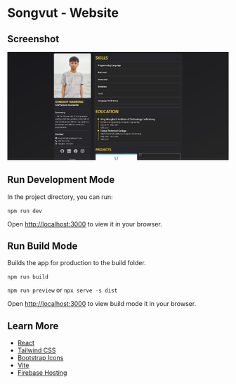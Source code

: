 # Songvut - Website

## Screenshot

![screenshot-1](document/screenshot-1.jpg)

## Run Development Mode

In the project directory, you can run:

`npm run dev`

Open [http://localhost:3000](http://localhost:3000) to view it in your browser.

## Run Build Mode

Builds the app for production to the build folder.

`npm run build`

`npm run preview` or `npx serve -s dist`

Open [http://localhost:3000](http://localhost:3000) to view build mode it in your browser.

## Learn More

- [React](https://reactjs.org/)
- [Tailwind CSS](https://tailwindcss.com/)
- [Bootstrap Icons](https://icons.getbootstrap.com/)
- [Vite](https://vitejs.dev/)
- [Firebase Hosting](https://firebase.google.com/docs/hosting)
